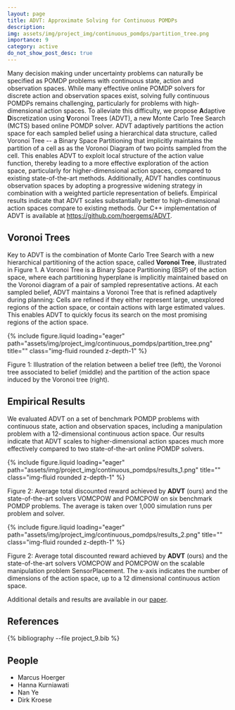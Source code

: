 ```yaml
---
layout: page
title: ADVT: Approximate Solving for Continuous POMDPs
description:
img: assets/img/project_img/continuous_pomdps/partition_tree.png
importance: 9
category: active
do_not_show_post_desc: true
---
```


<p class="text-justify">
Many decision making under uncertainty problems can naturally be specified as POMDP problems with continuous state, action and observation spaces. While many effective online POMDP solvers for discrete action and observation spaces exist, solving fully continuous POMDPs remains challenging, particularly for problems with high-dimensional action spaces. To alleviate this difficulty, we propose <b>A</b>daptive <b>D</b>iscretization using <b>V</b>oronoi Trees (ADVT), a new Monte Carlo Tree Search (MCTS) based online POMDP solver. ADVT adaptively partitions the action space for each sampled belief using a hierarchical data structure, called Voronoi Tree -- a Binary Space Partitioning that implicitly maintains the partition of a cell as as the Voronoi Diagram of two points sampled from the cell. This enables ADVT to exploit local structure of the action value function, thereby leading to a more effective exploration of the action space, particularly for higher-dimensional action spaces, compared to existing state-of-the-art methods. Additionally, ADVT handles continuous observation spaces by adopting a progressive widening strategy in combination with a weighted particle representation of beliefs. Empirical results indicate that ADVT scales substantially better to high-dimensional action spaces compare to existing methods. Our C++ implementation of ADVT is available at <a target="_blank" href="https://github.com/hoergems/ADVT" >https://github.com/hoergems/ADVT</a>.
</p>

<h2>
Voronoi Trees
</h2>

Key to ADVT is the combination of Monte Carlo Tree Search with a new hierarchical partitioning of the action space, called <b>Voronoi Tree</b>, illustrated in Figure 1. A Voronoi Tree is a Binary Space Partitioning (BSP) of the action space, where each partitioning hyperplane is implicitly maintained based on the Voronoi diagram of a pair of sampled representative actions. At each sampled belief, ADVT maintains a Voronoi Tree that is refined adaptively during planning: Cells are refined if they either represent large, unexplored regions of the action space, or contain actions with large estimated values. This enables ADVT to quickly focus its search on the most promising regions of the action space.

{% include figure.liquid loading="eager" path="assets/img/project_img/continuous_pomdps/partition_tree.png" title="" class="img-fluid rounded z-depth-1" %}
<div class="caption">
    Figure 1: Illustration of the relation between a belief tree (left), the Voronoi tree associated to belief (middle) and the partition of the action space induced by the Voronoi tree (right).
</div>

<h2>
Empirical Results
</h2>
We evaluated ADVT on a set of benchmark POMDP problems with continuous state, action and observation spaces, including a manipulation problem with a 12-dimensional continuous action space. Our results indicate that ADVT scales to higher-dimensional action spaces much more effectively compared to two state-of-the-art online POMDP solvers.

{% include figure.liquid loading="eager" path="assets/img/project_img/continuous_pomdps/results_1.png" title="" class="img-fluid rounded z-depth-1" %}
<div class="caption">
    Figure 2: Average total discounted reward achieved by <b>ADVT</b> (ours) and the state-of-the-art solvers VOMCPOW and POMCPOW on six benchmark POMDP problems. The average is taken over 1,000 simulation runs per problem and solver.
</div>

{% include figure.liquid loading="eager" path="assets/img/project_img/continuous_pomdps/results_2.png" title="" class="img-fluid rounded z-depth-1" %}
<div class="caption">
    Figure 2: Average total discounted reward achieved by <b>ADVT</b> (ours) and the state-of-the-art solvers VOMCPOW and POMCPOW on the scalable manipulation problem SensorPlacement. The x-axis indicates the number of dimensions of the action space, up to a 12 dimensional continuous action space.
</div>

Additional details and results are available in our <a target="_blank" href="/assets/pdf/papers/ijrr23-advt.pdf" >paper</a>.

<h2> References </h2>

<div class="publications">
   {% bibliography --file project_9.bib %}
</div>

<h2> People </h2>
<ul>
    <li>Marcus Hoerger</li>
    <li>Hanna Kurniawati</li>
    <li>Nan Ye</li>
    <li>Dirk Kroese</li>    
</ul>

